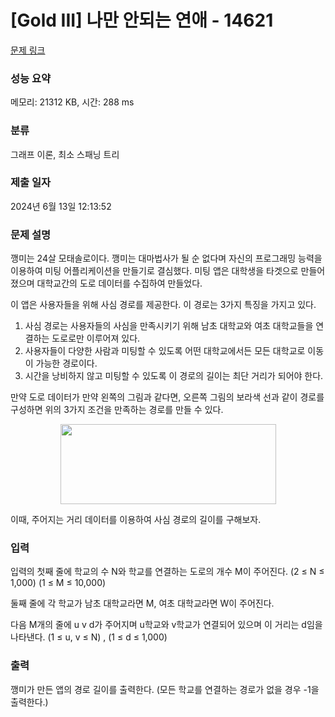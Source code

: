 # [Gold III] 나만 안되는 연애 - 14621 

[문제 링크](https://www.acmicpc.net/problem/14621) 

### 성능 요약

메모리: 21312 KB, 시간: 288 ms

### 분류

그래프 이론, 최소 스패닝 트리

### 제출 일자

2024년 6월 13일 12:13:52

### 문제 설명

<p dir="ltr">깽미는 24살 모태솔로이다. 깽미는 대마법사가 될 순 없다며 자신의 프로그래밍 능력을 이용하여 미팅 어플리케이션을 만들기로 결심했다. 미팅 앱은 대학생을 타겟으로 만들어졌으며 대학교간의 도로 데이터를 수집하여 만들었다.</p>

<p dir="ltr">이 앱은 사용자들을 위해 사심 경로를 제공한다. 이 경로는 3가지 특징을 가지고 있다.</p>

<ol dir="ltr">
	<li>사심 경로는 사용자들의 사심을 만족시키기 위해 남초 대학교와 여초 대학교들을 연결하는 도로로만 이루어져 있다.</li>
	<li>사용자들이 다양한 사람과 미팅할 수 있도록 어떤 대학교에서든 모든 대학교로 이동이 가능한 경로이다.</li>
	<li>시간을 낭비하지 않고 미팅할 수 있도록 이 경로의 길이는 최단 거리가 되어야 한다.</li>
</ol>

<p>만약 도로 데이터가 만약 왼쪽의 그림과 같다면, 오른쪽 그림의 보라색 선과 같이 경로를 구성하면 위의 3가지 조건을 만족하는 경로를 만들 수 있다.</p>

<p style="text-align:center"><img alt="" src="https://onlinejudgeimages.s3-ap-northeast-1.amazonaws.com/problem/14621/1.png" style="height:128px; width:345px"></p>

<p>이때, 주어지는 거리 데이터를 이용하여 사심 경로의 길이를 구해보자.</p>

### 입력 

 <p dir="ltr">입력의 첫째 줄에 학교의 수 N와 학교를 연결하는 도로의 개수 M이 주어진다. (2 ≤ N ≤ 1,000) (1 ≤ M ≤ 10,000)</p>

<p dir="ltr">둘째 줄에 각 학교가 남초 대학교라면 M, 여초 대학교라면 W이 주어진다.</p>

<p>다음 M개의 줄에 u v d가 주어지며 u학교와 v학교가 연결되어 있으며 이 거리는 d임을 나타낸다. (1 ≤ u, v ≤ N) , (1 ≤ d ≤ 1,000)</p>

### 출력 

 <p>깽미가 만든 앱의 경로 길이를 출력한다. (모든 학교를 연결하는 경로가 없을 경우 -1을 출력한다.)</p>

